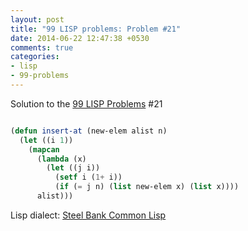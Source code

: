 ```yaml
---
layout: post
title: "99 LISP problems: Problem #21"
date: 2014-06-22 12:47:38 +0530
comments: true
categories: 
- lisp
- 99-problems
---
```


Solution to the [99 LISP Problems][99prob] #21


```cl

(defun insert-at (new-elem alist n)
  (let ((i 1))
    (mapcan
      (lambda (x)
        (let ((j i))
          (setf i (1+ i))
          (if (= j n) (list new-elem x) (list x))))
      alist)))

```


Lisp dialect: [Steel Bank Common Lisp][sbcl]

<!--links-->
[99prob]: http://www.ic.unicamp.br/~meidanis/courses/mc336/2006s2/funcional/L-99_Ninety-Nine_Lisp_Problems.html
[sbcl]: http://www.sbcl.org/
